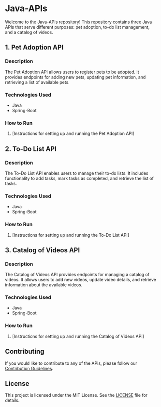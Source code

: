 # Java-APIs

Welcome to the Java-APIs repository! This repository contains three Java APIs that serve different purposes: pet adoption, to-do list management, and a catalog of videos.

## 1. Pet Adoption API

### Description
The Pet Adoption API allows users to register pets to be adopted. It provides endpoints for adding new pets, updating pet information, and retrieving a list of available pets.

### Technologies Used
- Java
- Spring-Boot

### How to Run
1. [Instructions for setting up and running the Pet Adoption API]

## 2. To-Do List API

### Description
The To-Do List API enables users to manage their to-do lists. It includes functionality to add tasks, mark tasks as completed, and retrieve the list of tasks.

### Technologies Used
- Java
- Spring-Boot
<!-- [Database Name, if applicable] -->

### How to Run
1. [Instructions for setting up and running the To-Do List API]

## 3. Catalog of Videos API

### Description
The Catalog of Videos API provides endpoints for managing a catalog of videos. It allows users to add new videos, update video details, and retrieve information about the available videos.

### Technologies Used
- Java
- Spring-Boot
<!-- - [Database Name, if applicable] -->

### How to Run
1. [Instructions for setting up and running the Catalog of Videos API]

## Contributing
If you would like to contribute to any of the APIs, please follow our [Contribution Guidelines](CONTRIBUTING.md).

## License
This project is licensed under the MIT License. See the [LICENSE](https://opensource.org/license/mit/) file for details.
